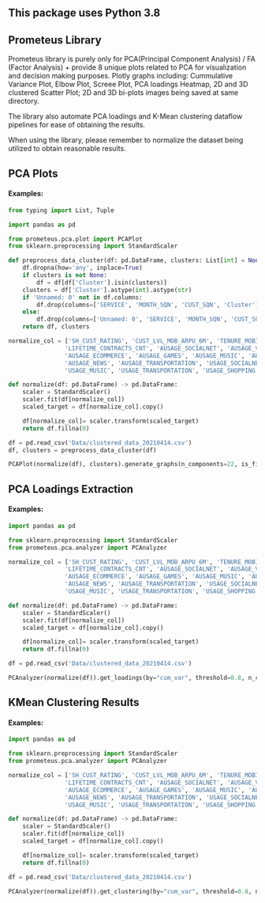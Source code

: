 ## This package uses Python 3.8

## Prometeus Library
Prometeus library is purely only for PCA(Principal Component Analysis) / FA (Factor Analysis) + provide 8 unique plots related to PCA for visualization 
and decision making purposes. Plotly graphs including: Cummulative Variance Plot, Elbow Plot, Screee Plot, 
PCA loadings Heatmap, 2D and 3D  clustered Scatter Plot; 2D and 3D bi-plots images being saved at same directory.

The library also automate PCA loadings and K-Mean clustering dataflow pipelines for ease of obtaining the results.

When using the library, please remember to normalize the dataset being utilized to obtain reasonable results.


## PCA Plots
#### Examples:
```python
from typing import List, Tuple

import pandas as pd

from prometeus.pca.plot import PCAPlot
from sklearn.preprocessing import StandardScaler

def preprocess_data_cluster(df: pd.DataFrame, clusters: List[int] = None) -> Tuple[pd.DataFrame, pd.Series]:
    df.dropna(how='any', inplace=True)
    if clusters is not None:
        df = df[df['Cluster'].isin(clusters)]
    clusters = df['Cluster'].astype(int).astype(str)
    if 'Unnamed: 0' not in df.columns:
        df.drop(columns=['SERVICE', 'MONTH_SQN', 'CUST_SQN', 'Cluster'], inplace=True)
    else:
        df.drop(columns=['Unnamed: 0', 'SERVICE', 'MONTH_SQN', 'CUST_SQN', 'Cluster'], inplace=True)
    return df, clusters

normalize_col = ['SH_CUST_RATING', 'CUST_LVL_MOB_ARPU_6M', 'TENURE_MOBILE', 'CUST_LVL_MOB_CNT', 'CONTRACT_DURATION', 'SUBS_TENURE',
                'LIFETIME_CONTRACTS_CNT', 'AUSAGE_SOCIALNET', 'AUSAGE_VIDEO', 'AUSAGE_COMMUNICATIONS', 'AUSAGE_NETFLIX',
                'AUSAGE_ECOMMERCE', 'AUSAGE_GAMES', 'AUSAGE_MUSIC', 'AUSAGE_MAIL','AUSAGE_LIFESTYLE', 'AUSAGE_NEWS', 'AUSAGE_TRANSPORTATION',
                'AUSAGE_NEWS', 'AUSAGE_TRANSPORTATION', 'USAGE_SOCIALNET', 'USAGE_STREAMINGVIDEO', 'USAGE_GAMES', 'USAGE_ENTERTAINMENT',
                'USAGE_MUSIC', 'USAGE_TRANSPORTATION', 'USAGE_SHOPPING', 'USAGE_ECOMMERCE', 'USAGE_SPORTS', 'USAGE_NEWS', 'USAGE_TRAVEL']

def normalize(df: pd.DataFrame) -> pd.DataFrame:
    scaler = StandardScaler()
    scaler.fit(df[normalize_col])
    scaled_target = df[normalize_col].copy()

    df[normalize_col]= scaler.transform(scaled_target)
    return df.fillna(0)

df = pd.read_csv('Data/clustered_data_20210414.csv')
df, clusters = preprocess_data_cluster(df)

PCAPlot(normalize(df), clusters).generate_graphs(n_components=22, is_filter=True)
```

## PCA Loadings Extraction
#### Examples:

```python
import pandas as pd

from sklearn.preprocessing import StandardScaler
from prometeus.pca.analyzer import PCAnalyzer

normalize_col = ['SH_CUST_RATING', 'CUST_LVL_MOB_ARPU_6M', 'TENURE_MOBILE', 'CUST_LVL_MOB_CNT', 'CONTRACT_DURATION', 'SUBS_TENURE',
                'LIFETIME_CONTRACTS_CNT', 'AUSAGE_SOCIALNET', 'AUSAGE_VIDEO', 'AUSAGE_COMMUNICATIONS', 'AUSAGE_NETFLIX',
                'AUSAGE_ECOMMERCE', 'AUSAGE_GAMES', 'AUSAGE_MUSIC', 'AUSAGE_MAIL','AUSAGE_LIFESTYLE', 'AUSAGE_NEWS', 'AUSAGE_TRANSPORTATION',
                'AUSAGE_NEWS', 'AUSAGE_TRANSPORTATION', 'USAGE_SOCIALNET', 'USAGE_STREAMINGVIDEO', 'USAGE_GAMES', 'USAGE_ENTERTAINMENT',
                'USAGE_MUSIC', 'USAGE_TRANSPORTATION', 'USAGE_SHOPPING', 'USAGE_ECOMMERCE', 'USAGE_SPORTS', 'USAGE_NEWS', 'USAGE_TRAVEL']

def normalize(df: pd.DataFrame) -> pd.DataFrame:
    scaler = StandardScaler()
    scaler.fit(df[normalize_col])
    scaled_target = df[normalize_col].copy()

    df[normalize_col]= scaler.transform(scaled_target)
    return df.fillna(0)

df = pd.read_csv('Data/clustered_data_20210414.csv')

PCAnalyzer(normalize(df)).get_loadings(by="cum_var", threshold=0.8, n_components=None, is_filter=False)

```

## KMean Clustering Results
#### Examples:

```python
import pandas as pd

from sklearn.preprocessing import StandardScaler
from prometeus.pca.analyzer import PCAnalyzer

normalize_col = ['SH_CUST_RATING', 'CUST_LVL_MOB_ARPU_6M', 'TENURE_MOBILE', 'CUST_LVL_MOB_CNT', 'CONTRACT_DURATION', 'SUBS_TENURE',
                'LIFETIME_CONTRACTS_CNT', 'AUSAGE_SOCIALNET', 'AUSAGE_VIDEO', 'AUSAGE_COMMUNICATIONS', 'AUSAGE_NETFLIX',
                'AUSAGE_ECOMMERCE', 'AUSAGE_GAMES', 'AUSAGE_MUSIC', 'AUSAGE_MAIL','AUSAGE_LIFESTYLE', 'AUSAGE_NEWS', 'AUSAGE_TRANSPORTATION',
                'AUSAGE_NEWS', 'AUSAGE_TRANSPORTATION', 'USAGE_SOCIALNET', 'USAGE_STREAMINGVIDEO', 'USAGE_GAMES', 'USAGE_ENTERTAINMENT',
                'USAGE_MUSIC', 'USAGE_TRANSPORTATION', 'USAGE_SHOPPING', 'USAGE_ECOMMERCE', 'USAGE_SPORTS', 'USAGE_NEWS', 'USAGE_TRAVEL']

def normalize(df: pd.DataFrame) -> pd.DataFrame:
    scaler = StandardScaler()
    scaler.fit(df[normalize_col])
    scaled_target = df[normalize_col].copy()

    df[normalize_col]= scaler.transform(scaled_target)
    return df.fillna(0)

df = pd.read_csv('Data/clustered_data_20210414.csv')

PCAnalyzer(normalize(df)).get_clustering(by="cum_var", threshold=0.8, n_components=None, cluster_size=None)

```